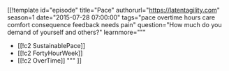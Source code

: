 [[!template id="episode"
title="Pace"
authorurl="https://latentagility.com"
season=1
date="2015-07-28 07:00:00"
tags="pace overtime hours care comfort consequence feedback needs pain"
question="How much do you demand of yourself and others?"
learnmore="""
- [[!c2 SustainablePace]]
- [[!c2 FortyHourWeek]]
- [[!c2 OverTime]]
"""
]]
